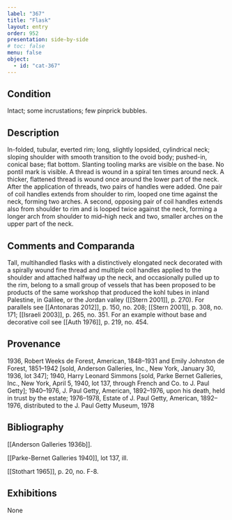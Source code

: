 ```yaml
---
label: "367"
title: "Flask"
layout: entry
order: 952
presentation: side-by-side
# toc: false
menu: false
object:
  - id: "cat-367"
---
```


## Condition

Intact; some incrustations; few pinprick bubbles.

## Description

In-folded, tubular, everted rim; long, slightly lopsided, cylindrical neck; sloping shoulder with smooth transition to the ovoid body; pushed-in, conical base; flat bottom. Slanting tooling marks are visible on the base. No pontil mark is visible. A thread is wound in a spiral ten times around neck. A thicker, flattened thread is wound once around the lower part of the neck. After the application of threads, two pairs of handles were added. One pair of coil handles extends from shoulder to rim, looped one time against the neck, forming two arches. A second, opposing pair of coil handles extends also from shoulder to rim and is looped twice against the neck, forming a longer arch from shoulder to mid–high neck and two, smaller arches on the upper part of the neck.

## Comments and Comparanda

Tall, multihandled flasks with a distinctively elongated neck decorated with a spirally wound fine thread and multiple coil handles applied to the shoulder and attached halfway up the neck, and occasionally pulled up to the rim, belong to a small group of vessels that has been proposed to be products of the same workshop that produced the kohl tubes in inland Palestine, in Galilee, or the Jordan valley ([[Stern 2001]], p. 270). For parallels see [[Antonaras 2012]], p. 150, no. 208; [[Stern 2001]], p. 308, no. 171; [[Israeli 2003]], p. 265, no. 351. For an example without base and decorative coil see [[Auth 1976]], p. 219, no. 454.

## Provenance

1936, Robert Weeks de Forest, American, 1848–1931 and Emily Johnston de Forest, 1851–1942 \[sold, Anderson Galleries, Inc., New York, January 30, 1936, lot 347\]; 1940, Harry Leonard Simmons \[sold, Parke Bernet Galleries, Inc., New York, April 5, 1940, lot 137, through French and Co. to J. Paul Getty\]; 1940–1976, J. Paul Getty, American, 1892–1976, upon his death, held in trust by the estate; 1976–1978, Estate of J. Paul Getty, American, 1892–1976, distributed to the J. Paul Getty Museum, 1978

## Bibliography

[[Anderson Galleries 1936b]].

[[Parke-Bernet Galleries 1940]], lot 137, ill.

[[Stothart 1965]], p. 20, no. F-8.

## Exhibitions

None